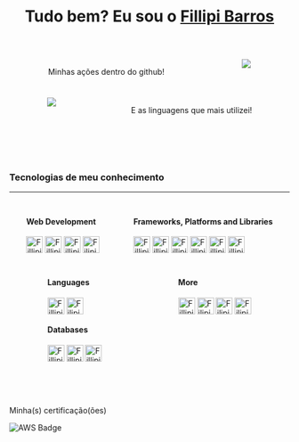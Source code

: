 <div>
  
  <h1 align="center">
    	Tudo bem? Eu sou o 
	 <a href="https://www.linkedin.com/in/fillipi-barros-161461211/">Fillipi Barros</a>
  </h1>
  
</div>


<div style="display: inline_block" ><br>

<div style="display: flex; justify-content: space-around; margin-top: 1.5rem;">
  <p>Minhas ações dentro do github!</p>
	<img heigth="260em" src="https://github-readme-stats.vercel.app/api?username=torugah&theme=blue-green"/>
</div>
<div style="display: flex; justify-content: space-around; margin-top: 1.5rem;">
  <img heigth="180em" src="https://github-readme-stats.vercel.app/api/top-langs/?username=torugah&layout=compact&langs_count=16&theme=darcula"/>
  <p>E as linguagens que mais utilizei!</p>
</div>

<div style="display: inline_block" ><br>

  </br></br><h3>Tecnologias de meu conhecimento</h3>
  <hr>
  <div style="display: flex; justify-content: space-around; margin-top: 1.5rem;">
    <div>
      <h4>Web Development</h4>
  <img align="center" alt="Fillipi-HTML5" height="30" src="https://img.shields.io/badge/HTML5-E34F26?style=for-the-badge&logo=html5&logoColor=white" />
  
  <img align="center" alt="Fillipi-CSS3" height="30" src="https://img.shields.io/badge/CSS3-1572B6?style=for-the-badge&logo=css3&logoColor=white" />
  
  <img align="center" alt="Fillipi-Javascript" height="30" src="https://img.shields.io/badge/JavaScript-323330?style=for-the-badge&logo=javascript&logoColor=F7DF1E" />
  
  <img align="center" alt="Filipi-TypeScript" height="30" src="https://img.shields.io/badge/typescript-%23007ACC.svg?style=for-the-badge&logo=typescript&logoColor=white" />
    </div>
    <div>
    <h4>Frameworks, Platforms and Libraries</h4>

  <img align="center" alt="Fillipi-React" height="30" src="https://img.shields.io/badge/React-20232A?style=for-the-badge&logo=react&logoColor=61DAFB" />

  <img align="center" alt="Fillipi-BootStrap" height="30" src="https://img.shields.io/badge/bootstrap-%238511FA.svg?style=for-the-badge&logo=bootstrap&logoColor=white" />

  <img align="center" alt="Fillipi-NPM" height="30" src="https://img.shields.io/badge/NPM-%23CB3837.svg?style=for-the-badge&logo=npm&logoColor=white" />
  
  <img align="center" alt="Fillipi-NextJS" height="30" src="https://img.shields.io/badge/Next-black?style=for-the-badge&logo=next.js&logoColor=white" />

  <img align="center" alt="Fillipi-Hibernate" height="30" src="https://img.shields.io/badge/Hibernate-59666C?style=for-the-badge&logo=Hibernate&logoColor=white" />

  <img align="center" alt="Fillipi-NodeJS" height="30" src="https://img.shields.io/badge/node.js-6DA55F?style=for-the-badge&logo=node.js&logoColor=white" />
    </div>
  </div>

  <div style="display: flex; justify-content: space-around; margin-top: 1.5rem;"> 
    <div>
      <h4>Languages</h4>
  <img align="center" alt="Fillipi-Java" height="30" src="https://img.shields.io/badge/Java-ED8B00?style=for-the-badge&logo=openjdk&logoColor=white" />

  <img align="center" alt="Filipi-MarkDown" height="30" src="https://img.shields.io/badge/markdown-%23000000.svg?style=for-the-badge&logo=markdown&logoColor=white" />
  
  <h4>Databases</h4>
  <img align="center" alt="Fillipi-Mysql" height="30" src="https://img.shields.io/badge/MySQL-00000F?style=for-the-badge&logo=mysql&logoColor=white"/>

  <img align="center" alt="Fillipi-Postgres" height="30" src="https://img.shields.io/badge/postgres-%23316192.svg?style=for-the-badge&logo=postgresql&logoColor=white"/>

  <img align="center" alt="Fillipi-Supabase" height="30" src="https://img.shields.io/badge/Supabase-3ECF8E?style=for-the-badge&logo=supabase&logoColor=white"/>
  </div>
<div>
  <h4>More</h4>
  <img align="center" alt="Fillipi-AWS" height="30" src="https://img.shields.io/badge/Amazon_AWS-232F3E?style=for-the-badge&logo=amazon-aws&logoColor=white" />  

  <img align="center" alt="Filipi-GIT" height="30" src="https://img.shields.io/badge/GIT-E44C30?style=for-the-badge&logo=git&logoColor=white" />

  <img align="center" alt="Filipi-VSCode" height="30" src="https://img.shields.io/badge/Visual%20Studio%20Code-0078d7.svg?style=for-the-badge&logo=visual-studio-code&logoColor=white" />

  <img align="center" alt="Filipi-Maven" height="30" src="https://img.shields.io/badge/Apache%20Maven-C71A36?style=for-the-badge&logo=Apache%20Maven&logoColor=white" />
    </div>
  </div >

  

<div style="display: inline_block" ><br>

</br></br><p>Minha(s) certificação(ões)</p>

![AWS Badge](https://images.credly.com/size/110x110/images/00634f82-b07f-4bbd-a6bb-53de397fc3a6/image.png)
